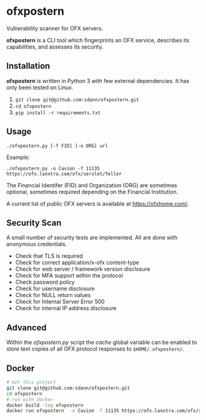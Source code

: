 # ofxpostern
Vulnerability scanner for OFX servers.

**ofxpostern** is a CLI tool which fingerprints an OFX service, describes its capabilities, and assesses its security.

## Installation

**ofxpostern** is written in Python 3 with few external dependencies. It has only been tested on Linux.

1. `git clone git@github.com:sdann/ofxpostern.git`
2. `cd ofxpostern`
3. `pip install -r requirements.txt`

## Usage

`./ofxpostern.py [-f FID] [-o ORG] url`

Example:

`./ofxpostern.py -o Cavion -f 11135 https://ofx.lanxtra.com/ofx/servlet/Teller`

The Financial Identifer (FID) and Organization (ORG) are sometimes optional, sometimes required depending on the Financial Institution.

A current list of public OFX servers is available at https://ofxhome.com/.

## Security Scan

A small number of security tests are implemented. All are done with anonymous credentials.

* Check that TLS is required
* Check for correct application/x-ofx content-type
* Check for web server / framework version disclosure
* Check for MFA support within the protocol
* Check password policy
* Check for username disclosure
* Check for NULL return values
* Check for Internal Server Error 500
* Check for internal IP address disclosure

## Advanced

Within the *ofxpostern.py* script the *cache* global variable can be enabled to store text copies of all OFX protocol responses to `$HOME/.ofxpostern/`.

## Docker
```bash
# Get this project
git clone git@github.com:sdann/ofxpostern.git
cd ofxpostern
# run with docker
docker build -tag ofxpostern 
docker run ofxpostern  -o Cavion -f 11135 https://ofx.lanxtra.com/ofx/servlet/Teller
```
